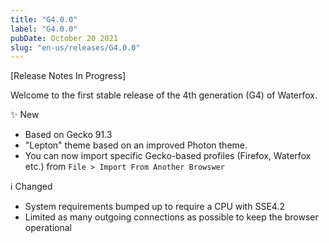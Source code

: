 ```yaml
---
title: "G4.0.0"
label: "G4.0.0"
pubDate: October 20 2021
slug: "en-us/releases/G4.0.0"
---
```


[Release Notes In Progress]

Welcome to the first stable release of the 4th generation (G4) of Waterfox.

✨ New

* Based on Gecko 91.3
* "Lepton" theme based on an improved Photon theme.
* You can now import specific Gecko-based profiles (Firefox, Waterfox etc.) from `File > Import From Another Browswer`

ℹ️ Changed

* System requirements bumped up to require a CPU with SSE4.2
* Limited as many outgoing connections as possible to keep the browser operational
